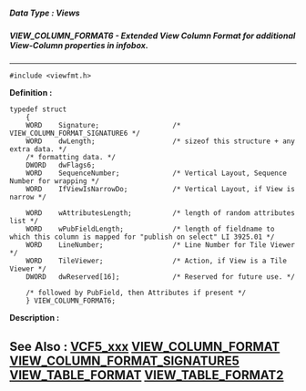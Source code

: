 ##### Data Type : Views
##### VIEW_COLUMN_FORMAT6 - Extended View Column Format for additional View-Column properties in infobox.
---
```
#include <viewfmt.h>
```

**Definition :**
```
typedef struct
	{
	WORD	Signature;                  /* VIEW_COLUMN_FORMAT_SIGNATURE6 */
	WORD	dwLength;                   /* sizeof this structure + any extra data. */
	/* formatting data. */
	DWORD	dwFlags6;
	WORD	SequenceNumber;             /* Vertical Layout, Sequence Number for wrapping */
	WORD	IfViewIsNarrowDo;           /* Vertical Layout, if View is narrow */

	WORD	wAttributesLength;          /* length of random attributes list */
	WORD	wPubFieldLength;            /* length of fieldname to which this column is mapped for "publish on select" LI 3925.01 */
	WORD	LineNumber;                 /* Line Number for Tile Viewer */
	WORD	TileViewer;                 /* Action, if View is a Tile Viewer */
	DWORD	dwReserved[16];             /* Reserved for future use. */

	/* followed by PubField, then Attributes if present */
	} VIEW_COLUMN_FORMAT6;
```

**Description :**




**See Also :**
[VCF5_xxx](/domino-c-api-docs/reference/Symb/VCF5_xxx)
[VIEW_COLUMN_FORMAT](/domino-c-api-docs/reference/Data/VIEW_COLUMN_FORMAT)
[VIEW_COLUMN_FORMAT_SIGNATURE5](/domino-c-api-docs/reference/Symb/VIEW_COLUMN_FORMAT_SIGNATURE5)
[VIEW_TABLE_FORMAT](/domino-c-api-docs/reference/Data/VIEW_TABLE_FORMAT)
[VIEW_TABLE_FORMAT2](/domino-c-api-docs/reference/Data/VIEW_TABLE_FORMAT2)
---

